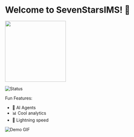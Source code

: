 # Welcome to SevenStarsIMS! 🌟

<img src="SevenStarsIMS/assets/images/logo.png" width="200">

![Status](https://img.shields.io/badge/status-active-brightgreen)

Fun Features:
- 🤖 AI Agents
- 📊 Cool analytics
- 🚀 Lightning speed

![Demo GIF](images/demo-fun.gif)

